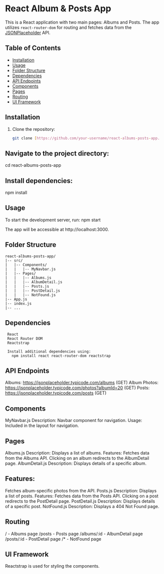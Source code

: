 # React Album & Posts App

This is a React application with two main pages: Albums and Posts. The app utilizes `react-router-dom` for routing and fetches data from the [JSONPlaceholder](https://jsonplaceholder.typicode.com/) API.

## Table of Contents

- [Installation](#installation)
- [Usage](#usage)
- [Folder Structure](#folder-structure)
- [Dependencies](#dependencies)
- [API Endpoints](#api-endpoints)
- [Components](#components)
- [Pages](#pages)
- [Routing](#routing)
- [UI Framework](#ui-framework)

## Installation

1. Clone the repository:

   ```bash
   git clone [https://github.com/your-username/react-albums-posts-app.git](https://github.com/RaimaAftab95/React-Assignment2)https://github.com/RaimaAftab95/React-Assignment2

## Navigate to the project directory: 
   cd react-albums-posts-app
   
## Install dependencies:
   npm install

## Usage
To start the development server, run:
   npm start

The app will be accessible at http://localhost:3000.

## Folder Structure

```
react-albums-posts-app/
|-- src/
|   |-- Components/
|   |   |-- MyNavbar.js
|   |-- Pages/
|   |   |-- Albums.js
|   |   |-- AlbumDetail.js
|   |   |-- Posts.js
|   |   |-- PostDetail.js
|   |   |-- NotFound.js
|-- App.js
|-- index.js
|-- ...
```

## Dependencies
     React
     React Router DOM
     Reactstrap

     Install additional dependencies using:
       npm install react react-router-dom reactstrap

## API Endpoints
Albums: https://jsonplaceholder.typicode.com/albums (GET)
Album Photos: https://jsonplaceholder.typicode.com/photos?albumId=20 (GET)
Posts: https://jsonplaceholder.typicode.com/posts (GET)

## Components
MyNavbar.js
Description: Navbar component for navigation.
Usage: Included in the layout for navigation.

## Pages
Albums.js
Description: Displays a list of albums.
Features:
Fetches data from the Albums API.
Clicking on an album redirects to the AlbumDetail page.
AlbumDetail.js
Description: Displays details of a specific album.
## Features:
Fetches album-specific photos from the API.
Posts.js
Description: Displays a list of posts.
Features:
Fetches data from the Posts API.
Clicking on a post redirects to the PostDetail page.
PostDetail.js
Description: Displays details of a specific post.
NotFound.js
Description: Displays a 404 Not Found page.
## Routing
/ - Albums page
/posts - Posts page
/albums/:id - AlbumDetail page
/posts/:id - PostDetail page
/* - NotFound page
## UI Framework
Reactstrap is used for styling the components.
